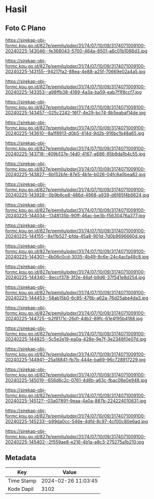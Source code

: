 # Hasil

## Foto C Plano

https://sirekap-obj-formc.kpu.go.id/827e/pemilu/pdpr/31/74/07/10/09/3174071009100-20240225-143046--fe368043-5700-464a-8501-a6c01b1088d3.jpg

https://sirekap-obj-formc.kpu.go.id/827e/pemilu/pdpr/31/74/07/10/09/3174071009100-20240225-143155--94217fa2-88ea-4e88-a25f-70669e02a4a5.jpg

https://sirekap-obj-formc.kpu.go.id/827e/pemilu/pdpr/31/74/07/10/09/3174071009100-20240225-143353--a98ffb38-4189-4a3a-ba59-eab7f1f8ccf7.jpg

https://sirekap-obj-formc.kpu.go.id/827e/pemilu/pdpr/31/74/07/10/09/3174071009100-20240225-143457--025c2242-16f7-4e29-bc74-8b5eabaf14de.jpg

https://sirekap-obj-formc.kpu.go.id/827e/pemilu/pdpr/31/74/07/10/09/3174071009100-20240225-143610--8a1f8913-d0b5-414d-9d2b-916bc1b48a65.jpg

https://sirekap-obj-formc.kpu.go.id/827e/pemilu/pdpr/31/74/07/10/09/3174071009100-20240225-143718--409b137e-14d0-4167-a686-85b9da1b4c55.jpg

https://sirekap-obj-formc.kpu.go.id/827e/pemilu/pdpr/31/74/07/10/09/3174071009100-20240225-143827--6b152bfe-87e5-4b1e-b026-04fc6a0bea82.jpg

https://sirekap-obj-formc.kpu.go.id/827e/pemilu/pdpr/31/74/07/10/09/3174071009100-20240225-143928--0b9b6ce8-486d-4968-a939-d6f85f4b6624.jpg

https://sirekap-obj-formc.kpu.go.id/827e/pemilu/pdpr/31/74/07/10/09/3174071009100-20240225-144034--1348135b-90ff-46ac-be3b-f5630476a377.jpg

https://sirekap-obj-formc.kpu.go.id/827e/pemilu/pdpr/31/74/07/10/09/3174071009100-20240225-144155--8e11b527-bfda-45a8-901d-7d0b9696660d.jpg

https://sirekap-obj-formc.kpu.go.id/827e/pemilu/pdpr/31/74/07/10/09/3174071009100-20240225-144301--4b06c0cd-3035-4b49-8c6e-24c4acfa48c8.jpg

https://sirekap-obj-formc.kpu.go.id/827e/pemilu/pdpr/31/74/07/10/09/3174071009100-20240225-144340--8eccf378-3f2e-46af-b9d6-37f541e8d254.jpg

https://sirekap-obj-formc.kpu.go.id/827e/pemilu/pdpr/31/74/07/10/09/3174071009100-20240225-144453--58ab15b0-6c85-476b-a62a-76d25abe4da3.jpg

https://sirekap-obj-formc.kpu.go.id/827e/pemilu/pdpr/31/74/07/10/09/3174071009100-20240225-144725--b2f9171c-26d1-4db2-89fc-61e4f95b4188.jpg

https://sirekap-obj-formc.kpu.go.id/827e/pemilu/pdpr/31/74/07/10/09/3174071009100-20240225-144825--5c5e2e19-ea0a-428e-9e7f-3e2348f0e07d.jpg

https://sirekap-obj-formc.kpu.go.id/827e/pemilu/pdpr/31/74/07/10/09/3174071009100-20240225-144941--25a18841-fb7b-444e-ba69-96c728917229.jpg

https://sirekap-obj-formc.kpu.go.id/827e/pemilu/pdpr/31/74/07/10/09/3174071009100-20240225-145019--658d6c2c-0761-4d8b-a63c-fbac08e0e948.jpg

https://sirekap-obj-formc.kpu.go.id/827e/pemilu/pdpr/31/74/07/10/09/3174071009100-20240225-145127--03a07891-9eaa-4a0a-887b-224224010631.jpg

https://sirekap-obj-formc.kpu.go.id/827e/pemilu/pdpr/31/74/07/10/09/3174071009100-20240225-145233--b99da0cc-546e-4dfd-8c97-4cf00c80e6ad.jpg

https://sirekap-obj-formc.kpu.go.id/827e/pemilu/pdpr/31/74/07/10/09/3174071009100-20240225-145402--2f559ae8-e216-4b1a-a8c3-275275a1b210.jpg


## Metadata

| Key        | Value               |
| ---------- | ------------------- |
| Time Stamp | 2024-02-26 11:03:45 |
| Kode Dapil | 3102                |



